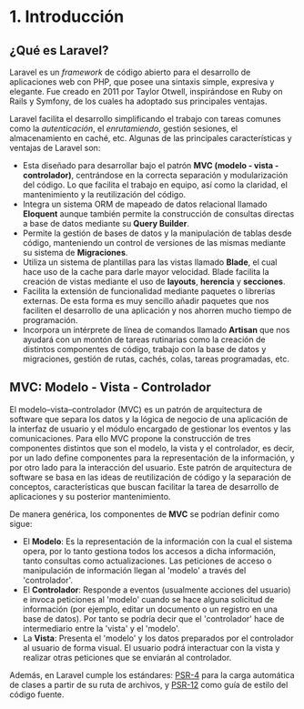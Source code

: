 # 1. Introducción
## ¿Qué es Laravel?

Laravel es un _framework_ de código abierto para el desarrollo de aplicaciones web con PHP, que posee una sintaxis simple, expresiva y elegante. Fue creado en 2011 por Taylor Otwell, inspirándose en Ruby on Rails y Symfony, de los cuales ha adoptado sus principales ventajas.

Laravel facilita el desarrollo simplificando el trabajo con tareas comunes como la _autenticación_, el _enrutamiendo_, gestión sesiones, el almacenamiento en caché, etc. Algunas de las principales características y ventajas de Laravel son:

- Esta diseñado para desarrollar bajo el patrón **MVC (modelo - vista - controlador)**, centrándose en la correcta separación y modularización del código. Lo que facilita el trabajo en equipo, así como la claridad, el mantenimiento y la reutilización del código.
- Integra un sistema ORM de mapeado de datos relacional llamado **Eloquent** aunque también permite la construcción de consultas directas a base de datos mediante su **Query Builder**.
- Permite la gestión de bases de datos y la manipulación de tablas desde código, manteniendo un control de versiones de las mismas mediante su sistema de **Migraciones**.
- Utiliza un sistema de plantillas para las vistas llamado **Blade**, el cual hace uso de la cache para darle mayor velocidad. Blade facilita la creación de vistas mediante el uso de **layouts**, **herencia** y **secciones**.
- Facilita la extensión de funcionalidad mediante paquetes o librerías externas. De esta forma es muy sencillo añadir paquetes que nos faciliten el desarrollo de una aplicación y nos ahorren mucho tiempo de programación.
- Incorpora un intérprete de línea de comandos llamado **Artisan** que nos ayudará con un montón de tareas rutinarias como la creación de distintos componentes de código, trabajo con la base de datos y migraciones, gestión de rutas, cachés, colas, tareas programadas, etc.

## MVC: Modelo - Vista - Controlador

El modelo–vista–controlador (MVC) es un patrón de arquitectura de software que separa los datos y la lógica de negocio de una aplicación de la interfaz de usuario y el módulo encargado de gestionar los eventos y las comunicaciones. Para ello MVC propone la construcción de tres componentes distintos que son el modelo, la vista y el controlador, es decir, por un lado define componentes para la representación de la información, y por otro lado para la interacción del usuario. Este patrón de arquitectura de software se basa en las ideas de reutilización de código y la separación de conceptos, características que buscan facilitar la tarea de desarrollo de aplicaciones y su posterior mantenimiento.

De manera genérica, los componentes de **MVC** se podrían definir como sigue:

- El **Modelo**: Es la representación de la información con la cual el sistema opera, por lo tanto gestiona todos los accesos a dicha información, tanto consultas como actualizaciones. Las peticiones de acceso o manipulación de información llegan al 'modelo' a través del 'controlador'.
- El **Controlador**: Responde a eventos (usualmente acciones del usuario) e invoca peticiones al 'modelo' cuando se hace alguna solicitud de información (por ejemplo, editar un documento o un registro en una base de datos). Por tanto se podría decir que el 'controlador' hace de intermediario entre la 'vista' y el 'modelo'.
- La **Vista**: Presenta el 'modelo' y los datos preparados por el controlador al usuario de forma visual. El usuario podrá interactuar con la vista y realizar otras peticiones que se enviarán al controlador.

Además, en Laravel cumple los estándares: [PSR-4](http://www.php-fig.org/psr/psr-4/) para la carga automática de clases a partir de su ruta de archivos, y [PSR-12](http://www.php-fig.org/psr/psr-2/) como guía de estilo del código fuente.
